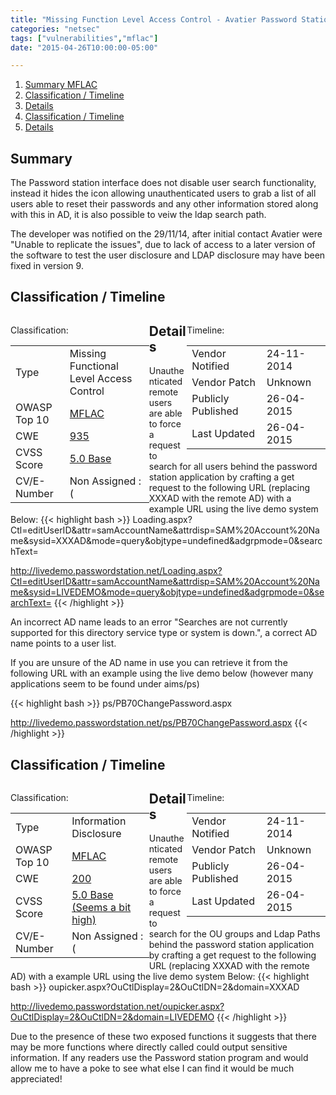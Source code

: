 ```yaml
---
title: "Missing Function Level Access Control - Avatier Password Station"
categories: "netsec"
tags: ["vulnerabilities","mflac"]
date: "2015-04-26T10:00:00-05:00"

---
```

<div id="pagemenu">
<ol>
<li><a href="{{< perm >}}#Summary">Summary MFLAC</a></li>
<li><a href="{{< perm >}}#Class">Classification / Timeline</a> </li>
<li><a href="{{< perm >}}#Tech">Details</a></li>
<li><a href="{{< perm >}}#Class1">Classification / Timeline</a> </li>
<li><a href="{{< perm >}}#Tech1">Details</a></li>

</ol>
</div>

<div id="pagesummary">
<h2 id="Summary"> <a>Summary</a> </h2>
<p>
The Password station interface does not disable user search functionality, instead it hides the icon allowing unauthenticated users to grab a list of all users able to reset their passwords and any other information stored along with this in AD, it is also possible to veiw the ldap search path.<!--more-->
</p>
<p>
The developer was notified on the 29/11/14, after initial contact Avatier were "Unable to replicate the issues", due to lack of access to a later version of the software to test the user disclosure and LDAP disclosure may have been fixed in version 9.
</p>
</div>
<div id="maincontent">
<h2 id="Class"> <a> Classification / Timeline</a> </h2>
<div style="float:left;width:44%">
<p>Classification:</p> 

<table class="cvet">
    <tbody><tr>
      <td class="title">Type</td>
      <td>Missing Functional Level Access Control</td>
    </tr>
      <tr>
        <td class="title">OWASP Top 10</td>
        <td><a target="_blank" href="https://www.owasp.org/index.php/Top_10_2013-A7-Missing_Function_Level_Access_Control">MFLAC</a></td>
      </tr>
      <tr>
        <td class="title">CWE</td>
        <td><a target="_blank" href="https://cwe.mitre.org/data/definitions/935.html">935</a></td>
      </tr>
      <tr>
        <td class="title">CVSS Score</td>
        <td><a target="_blank" href="https://nvd.nist.gov/cvss.cfm?calculator&version=2&vector=(AV:N/AC:L/Au:N/C:P/I:N/A:N)">5.0 Base </a></td>
      </tr>
      <tr>
        <td class="title">CV/E-Number</td>
        <td>Non Assigned :( </td>
      </tr>
  </tbody></table>
</div>

<div style="float:right;width:44%">
  
<p>Timeline: </p>
  <table class="timet">
      <tbody><tr>
      <td class="title">Vendor Notified</td>
      <td>
         24-11-2014
      </td>
      </tr><tr>
      <td class="title">Vendor Patch</td>
      <td>
          Unknown
      </td>    </tr><tr>  
        <td class="title" title="The date the vulnerability was published publicly">Publicly Published</td>
        <td title="The date the vulnerability was published publicly">
          26-04-2015
        </td>
      </tr>
    <tr>
      <td class="title">Last Updated</td>
      <td>
          26-04-2015
      </td>
    </tr>
  </tbody></table>
</div>
<div class="clearfix"> </div>

<h2 id="Tech"> <a> Details </a> </h2>
<p>
Unauthenticated remote users are able to force a request to search for all users behind the password station application by crafting a get request to the following URL (replacing XXXAD with the remote AD) with a example URL using the live demo system Below:
{{< highlight bash >}}
Loading.aspx?Ctl=editUserID&attr=samAccountName&attrdisp=SAM%20Account%20Name&sysid=XXXAD&mode=query&objtype=undefined&adgrpmode=0&searchText=

http://livedemo.passwordstation.net/Loading.aspx?Ctl=editUserID&attr=samAccountName&attrdisp=SAM%20Account%20Name&sysid=LIVEDEMO&mode=query&objtype=undefined&adgrpmode=0&searchText=
{{< /highlight >}}    

An incorrect AD name leads to an error "Searches are not currently supported for this directory service type or system is down.", a correct AD name points to a user list. 

If you are unsure of the AD name in use you can retrieve it from the following URL with an example using the live demo below (however many applications seem to be found under aims/ps) 

{{< highlight bash >}}
ps/PB70ChangePassword.aspx

http://livedemo.passwordstation.net/ps/PB70ChangePassword.aspx
{{< /highlight >}}
</p>




<h2 id="Class1"> <a> Classification / Timeline</a> </h2>
<div style="float:left;width:44%">
<p>Classification:</p> 

<table class="cvet">
    <tbody><tr>
      <td class="title">Type</td>
      <td>Information Disclosure</td>
    </tr>
      <tr>
        <td class="title">OWASP Top 10</td>
        <td><a target="_blank" href="https://www.owasp.org/index.php/Top_10_2013-A7-Missing_Function_Level_Access_Control">MFLAC</a></td>
      </tr>
      <tr>
        <td class="title">CWE</td>
        <td><a target="_blank" href="https://cwe.mitre.org/data/definitions/200.html">200</a></td>
      </tr>
      <tr>
        <td class="title">CVSS Score</td>
        <td><a target="_blank" href="https://nvd.nist.gov/cvss.cfm?calculator&version=2&vector=(AV:N/AC:L/Au:N/C:P/I:N/A:N)">5.0 Base (Seems a bit high)</a></td>
      </tr>
      <tr>
        <td class="title">CV/E-Number</td>
        <td>Non Assigned :( </td>
      </tr>
  </tbody></table>
</div>

<div style="float:right;width:44%">
  
<p>Timeline: </p>
  <table class="timet">
      <tbody><tr>
      <td class="title">Vendor Notified</td>
      <td>
         24-11-2014
      </td>
      </tr><tr>
      <td class="title">Vendor Patch</td>
      <td>
          Unknown
      </td>    </tr><tr>  
        <td class="title" title="The date the vulnerability was published publicly">Publicly Published</td>
        <td title="The date the vulnerability was published publicly">
          26-04-2015
        </td>
      </tr>
    <tr>
      <td class="title">Last Updated</td>
      <td>
          26-04-2015
      </td>
    </tr>
  </tbody>
    </table>
</div>
<div class="clearfix"> </div>

<h2 id="Tech1"> <a> Details </a> </h2>
<p>
Unauthenticated remote users are able to force a request to search for the OU groups and Ldap Paths behind the password station application by crafting a get request to the following URL (replacing XXXAD with the remote AD) with a example URL using the live demo system Below:
{{< highlight bash >}}
oupicker.aspx?OuCtlDisplay=2&OuCtlDN=2&domain=XXXAD

http://livedemo.passwordstation.net/oupicker.aspx?OuCtlDisplay=2&OuCtlDN=2&domain=LIVEDEMO
{{< /highlight >}}    

Due to the presence of these two exposed functions it suggests that there may be more functions where directly called could output sensitive information. If any readers use the Password station program and would allow me to have a poke to see what else I can find it would be much appreciated! 
</p>

</div>

